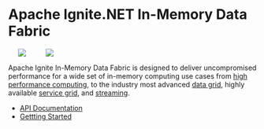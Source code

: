 # Apache Ignite.NET In-Memory Data Fabric

<img src="https://ignite.apache.org/images/logo3.png" hspace="20" /><img src="https://ptupitsyn.github.io/images/net-framework.png" hspace="20" />

Apache Ignite In-Memory Data Fabric is designed to deliver uncompromised performance for a wide set of in-memory computing use cases from 
[high performance computing](https://ignite.apache.org/features.html), to the industry most advanced [data grid](https://ignite.apache.org/features.html), 
highly available [service grid](https://ignite.apache.org/features.html), and [streaming](https://ignite.apache.org/features.html).

* [API Documentation](api/)
* [Gettting Started](https://apacheignite-net.readme.io/docs/getting-started)